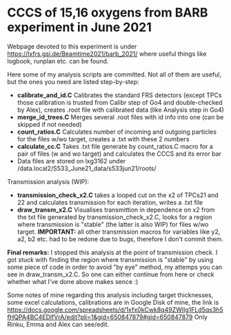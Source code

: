 # CCCS of 15,16 oxygens from BARB experiment in June 2021

Webpage devoted to this experiment is under https://lxfrs.gsi.de/Beamtime2021/barb_2021/ where useful things like logbook, runplan etc. can be found.

Here some of my analysis scripts are committed. Not all of them are useful, but the ones you need are listed step-by-step:
* **calibrate_and_id.C** Calibrates the standard FRS detectors (except TPCs those calibration is trusted from Calibr step of Go4 and double-checked by Alex), creates .root file with calibrated data (like Analysis step in Go4)
* **merge_id_trees.C** Merges several .root files with id info into one (can be skipped if not needed)
* **count_ratios.C** Calculates number of incoming and outgoing particles for the files w/wo target, creates a .txt with these 2 numbers
* **calculate_cc.C** Takes .txt file generate by count_ratios.C macro for a pair of files (w and wo target) and calculates the CCCS and its error bar
* Data files are stored on lxg3162 under /data.local2/S533_June21_data/s533jun21/roots/

Transmission analysis (WIP):
* **transmission_check_x2.C** takes a looped cut on the x2 of TPCs21 and 22 and calculates transmission for each iteration, writes a .txt file
* **draw_transm_x2.C** Visualises transmittion in dependence on x2 from the txt file generated by transmission_check_x2.C, looks for a region where transmission is "stable" (the latter is also WIP) for files w/wo target.
**IMPORTANT:** all other transmission macros for variables like y2, a2, b2 etc. had to be redone due to bugs, therefore I don't commit them.

**Final remarks:**
I stopped this analysis at the point of transmission check. I got stuck with finding the region where transmission is "stable" by using some piece of code in order to avoid "by eye" method, my attemps you can see in draw_transm_x2.C. So one can either continue from here or check whether what I've done above makes sence :) 


Some notes of mine regarding this analysis including target thicknesses, some excel calculations, calibrations are in Google Disk of mine, the link is https://docs.google.com/spreadsheets/d/1xfx0kCwk8q49ZWlIg1FLd5qs3h5fHQPA4BC4EDlfVrA/edit?pli=1&gid=650847879#gid=650847879
Only Rinku, Emma and Alex can see/edit.
